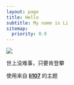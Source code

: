 ```yaml
---
layout: page
title: Hello
subtitle: My name is Li
sitemap:
  priority: 0.9 
---
```


<img src="{{ '/assets/img/pudhina.jpg' | prepend: site.baseurl }}" id="about-img">

<div id="describe-text">
	<p> 世上没难事，只要肯登攀</p>
	<p>使用来自 <strong> <a href="https://github.com/knhash/Pudhina">li107</a> </strong>的主题</p>
</div>
